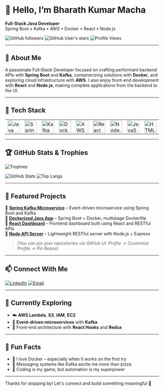 # 👋 Hello, I’m **Bharath Kumar Macha**

**Full‑Stack Java Developer**  
Spring Boot • Kafka • AWS • Docker • React • Node.js

![GitHub followers](https://img.shields.io/github/followers/bharathkumarmacha?style=social)
![GitHub User's stars](https://img.shields.io/github/stars/bharathkumarmacha?affiliations=OWNER%2CCOLLABORATOR&style=social)
![Profile Views](https://komarev.com/ghpvc/?username=bharathkumarmacha&color=blueviolet)

---

## 🚀 About Me

A passionate Full‑Stack Developer focused on crafting performant backend APIs with **Spring Boot** and **Kafka**, containerizing solutions with **Docker**, and exploring cloud infrastructure with **AWS**. I also enjoy front-end development with **React** and **Node.js**, making complete applications from the backend to the UI.

---

## 🧰 Tech Stack

<table>
  <tr>
    <td><img src="https://cdn.jsdelivr.net/gh/devicons/devicon/icons/java/java-original.svg" width="40" title="Java" /></td>
    <td><img src="https://cdn.jsdelivr.net/gh/devicons/devicon/icons/spring/spring-original.svg" width="40" title="Spring Boot" /></td>
    <td><img src="https://cdn.jsdelivr.net/gh/devicons/devicon/icons/apachekafka/apachekafka-original.svg" width="40" title="Kafka" /></td>
    <td><img src="https://cdn.jsdelivr.net/gh/devicons/devicon/icons/docker/docker-original.svg" width="40" title="Docker" /></td>
    <td><img src="https://cdn.jsdelivr.net/gh/devicons/devicon/icons/amazonwebservices/amazonwebservices-original.svg" width="40" title="AWS" /></td>
    <td><img src="https://cdn.jsdelivr.net/gh/devicons/devicon/icons/react/react-original.svg" width="40" title="React" /></td>
    <td><img src="https://cdn.jsdelivr.net/gh/devicons/devicon/icons/nodejs/nodejs-original.svg" width="40" title="Node.js" /></td>
    <td><img src="https://cdn.jsdelivr.net/gh/devicons/devicon/icons/javascript/javascript-original.svg" width="40" title="JavaScript" /></td>
    <td><img src="https://cdn.jsdelivr.net/gh/devicons/devicon/icons/html5/html5-original.svg" width="40" title="HTML5" /></td>
    <td><img src="https://cdn.jsdelivr.net/gh/devicons/devicon/icons/git/git-original.svg" width="40" title="Git" /></td>
  </tr>
</table>

---

## 🏆 GitHub Stats & Trophies

![Trophies](https://github-profile-trophy.vercel.app/?username=bharathkumarmacha&theme=gruvbox&margin-w=5&margin-h=10&row=2&column=3)

![GitHub Stats](https://github-readme-stats.vercel.app/api?username=bharathkumarmacha&show_icons=true&theme=tokyonight&hide=contribs)
![Top Langs](https://github-readme-stats.vercel.app/api/top-langs/?username=bharathkumarmacha&layout=compact&theme=tokyonight)

---

## 📂 Featured Projects

🔹 [**Spring Kafka Microservice**](https://github.com/bharathkumarmacha/project-name) – Event-driven microservice using Spring Boot and Kafka  
🔹 [**Dockerized Java App**](https://github.com/bharathkumarmacha/project-name) – Spring Boot + Docker, multistage Dockerfile  
🔹 [**React Dashboard**](https://github.com/bharathkumarmacha/project-name) – Frontend dashboard built using React and RESTful APIs  
🔹 [**Node API Server**](https://github.com/bharathkumarmacha/project-name) – Lightweight RESTful server with Node.js + Express

> *(You can pin your repositories via GitHub UI: Profile → Customize Profile → Pin Repos)*

---

## 📫 Connect With Me

[![LinkedIn](https://img.shields.io/badge/-LinkedIn-blue?logo=linkedin&logoColor=white&style=for-the-badge)](https://www.linkedin.com/in/bharathkumarmacha)
[![Email](https://img.shields.io/badge/-Email-%23D14836?style=for-the-badge&logo=gmail&logoColor=white)](mailto:bharath.email@example.com)

---

## 🎯 Currently Exploring

- ☁️ **AWS Lambda**, **S3**, **IAM**, **EC2**
- 🔁 **Event-driven microservices** with **Kafka**
- 🧩 Front-end architecture with **React Hooks** and **Redux**

---

## 🎉 Fun Facts

- 🐳 I love Docker – especially when it works on the first try  
- 📡 Messaging systems like Kafka excite me more than pizza  
- 🎯 Coding is my game, but automation is my superpower

---

Thanks for stopping by! Let's connect and build something meaningful 🚀
